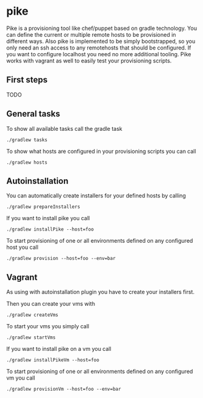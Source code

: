 pike
====

Pike is a provisioning tool like chef/puppet based on gradle technology. You can define the current or multiple 
remote hosts to be provisioned in different ways. Also pike is implemented to be simply bootstrapped, 
so you only need an ssh access to any remotehosts that should be configured. If you want to configure localhost you need no more additional tooling. 
Pike works with vagrant as well to easily test your provisioning scripts. 


## First steps 

   TODO

## General tasks

To show all available tasks call the gradle task 

    ./gradlew tasks 


To show what hosts are configured in your provisioning scripts you can call 

    ./gradlew hosts 


## Autoinstallation

You can automatically create installers for your defined hosts by calling

    ./gradlew prepareInstallers 

If you want to install pike you call

    ./gradlew installPike --host=foo 

To start provisioning of one or all environments defined on any configured host you call 

    ./gradlew provision --host=foo --env=bar 


## Vagrant

As using with autoinstallation plugin you have to create your installers first. 

Then you can create your vms with

    ./gradlew createVms 

To start your vms you simply call

    ./gradlew startVms 

If you want to install pike on a vm you call

    ./gradlew installPikeVm --host=foo 

To start provisioning of one or all environments defined on any configured vm you call 

    ./gradlew provisionVm --host=foo --env=bar 
